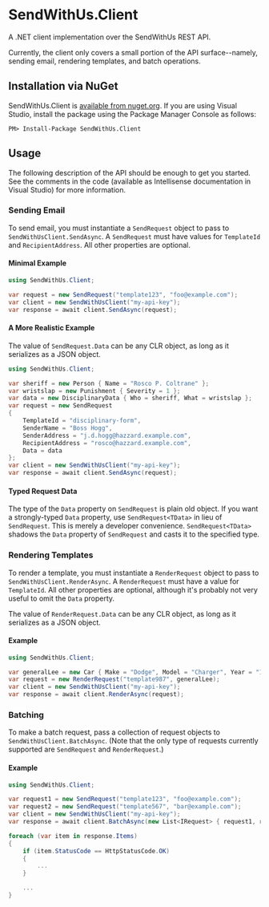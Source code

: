 SendWithUs.Client
=================

A .NET client implementation over the SendWithUs REST API.

Currently, the client only covers a small portion of the API surface--namely, sending email, rendering templates, and batch operations.

## Installation via NuGet

SendWithUs.Client is [available from nuget.org](https://www.nuget.org/packages/SendWithUs.Client/). If you are using 
Visual Studio, install the package using the Package Manager Console as follows: 

```
PM> Install-Package SendWithUs.Client
```

## Usage

The following  description of the  API should be enough to get you started. See the comments in the code (available as
Intellisense documentation in Visual Studio) for more information.

### Sending Email

To send email, you must instantiate a `SendRequest` object to pass to `SendWithUsClient.SendAsync`. A `SendRequest` must 
have values for `TemplateId` and `RecipientAddress`. All other properties are optional.

#### Minimal Example

```csharp
using SendWithUs.Client;

var request = new SendRequest("template123", "foo@example.com");
var client = new SendWithUsClient("my-api-key");
var response = await client.SendAsync(request);
```

#### A More Realistic Example

The value of `SendRequest.Data` can be any CLR object, as long as it serializes as a JSON object.

```csharp
using SendWithUs.Client;

var sheriff = new Person { Name = "Rosco P. Coltrane" };
var wristslap = new Punishment { Severity = 1 };
var data = new DisciplinaryData { Who = sheriff, What = wristslap };
var request = new SendRequest
{
    TemplateId = "disciplinary-form",
    SenderName = "Boss Hogg",
    SenderAddress = "j.d.hogg@hazzard.example.com",
    RecipientAddress = "rosco@hazzard.example.com",
    Data = data
};
var client = new SendWithUsClient("my-api-key");
var response = await client.SendAsync(request);
```

#### Typed Request Data

The type of the `Data` property on `SendRequest` is plain old object. If you want a strongly-typed `Data` property, use
`SendRequest<TData>` in lieu of `SendRequest`. This is merely a developer convenience. `SendRequest<TData>` shadows the 
`Data` property of `SendRequest` and casts it to the specified type.

### Rendering Templates

To render a template, you must instantiate a `RenderRequest` object to pass to `SendWithUsClient.RenderAsync`. A 
`RenderRequest` must have a value for `TemplateId`. All other properties are optional, although it's probably not 
very useful to omit the `Data` property.

The value of `RenderRequest.Data` can be any CLR object, as long as it serializes as a JSON object.

#### Example

```csharp
using SendWithUs.Client;

var generalLee = new Car { Make = "Dodge", Model = "Charger", Year = "1969" };
var request = new RenderRequest("template987", generalLee);
var client = new SendWithUsClient("my-api-key");
var response = await client.RenderAsync(request);
```

### Batching

To make a batch request, pass a collection of request objects to `SendWithUsClient.BatchAsync`. (Note that the only type
of requests currently supported are `SendRequest` and `RenderRequest`.)

#### Example

```csharp
using SendWithUs.Client;

var request1 = new SendRequest("template123", "foo@example.com");
var request2 = new SendRequest("template567", "bar@example.com");
var client = new SendWithUsClient("my-api-key");
var response = await client.BatchAsync(new List<IRequest> { request1, request2 });

foreach (var item in response.Items)
{
    if (item.StatusCode == HttpStatusCode.OK)
    {
        ...
    }

    ...
}
```

